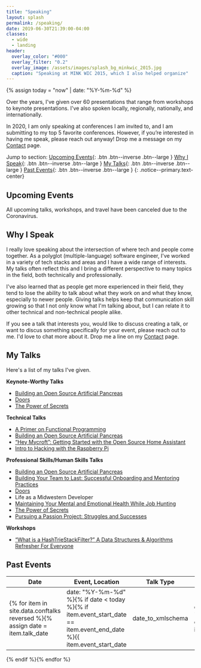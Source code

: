 ```yaml
---
title: "Speaking"
layout: splash
permalink: /speaking/
date: 2019-06-30T21:39:00-04:00
classes: 
  - wide
  - landing
header:
  overlay_color: "#000"
  overlay_filter: "0.2"
  overlay_image: /assets/images/splash_bg_minkwic_2015.jpg
  caption: "Speaking at MINK WIC 2015, which I also helped organize"
---
```


{% assign today = "now" | date: "%Y-%m-%d" %}

Over the years, I've given over 60 presentations that range from workshops to keynote presentations. I've also spoken 
locally, regionally, nationally, and internationally. 

In 2020, I am only speaking at conferences I am invited to, and I am submitting to my top 5 favorite conferences. 
However, if you’re interested in having me speak, please reach out anyway! Drop me a message on my 
[Contact](/contact/) page.

Jump to section: 
[Upcoming Events](#upcoming-events){: .btn .btn--inverse .btn--large }
[Why I Speak](#why-i-speak){: .btn .btn--inverse .btn--large }
[My Talks](#my-talks){: .btn .btn--inverse .btn--large }
[Past Events](#past-events){: .btn .btn--inverse .btn--large }
{: .notice--primary.text-center}

## Upcoming Events

All upcoming talks, workshops, and travel have been canceled due to the Coronavirus. 

## Why I Speak

I really love speaking about the intersection of where tech and people come together. As a polyglot (multiple-language) 
software engineer, I've worked in a variety of tech stacks and areas and I have a wide range of interests. My talks 
often reflect this and I bring a different perspective to many topics in the field, both technically and professionally.

I've also learned that as people get more experienced in their field, they tend to lose the ability to talk about what 
they work on and what they know, especially to newer people. Giving talks helps keep that communication 
skill growing so that I not only know what I'm talking about, but I can relate it to other technical and non-technical 
people alike.

If you see a talk that interests you, would like to discuss creating a talk, or want to discus something specifically 
for your event, please reach out to me. I'd love to chat more about it. Drop me a line on my [Contact](/contact/) page.

## My Talks

Here's a list of my talks I've given.

**Keynote-Worthy Talks**
- [Building an Open Source Artificial Pancreas](/speaking/building-an-open-source-artificial-pancreas/)
- [Doors](/speaking/doors/)
- [The Power of Secrets](/speaking/the-power-of-secrets/)

**Technical Talks**
- [A Primer on Functional Programming](/speaking/a-primer-on-functional-programming/)
- [Building an Open Source Artificial Pancreas](/speaking/building-an-open-source-artificial-pancreas/)
- [“Hey Mycroft”: Getting Started with the Open Source Home Assistant](/speaking/hey-mycroft-getting-started-with-the-open-source-home-assistant/)
- [Intro to Hacking with the Raspberry Pi](/speaking/intro-to-hacking-with-the-raspberry-pi/)
    
**Professional Skills/Human Skills Talks**
- [Building an Open Source Artificial Pancreas](/speaking/building-an-open-source-artificial-pancreas/)
- [Building Your Team to Last: Successful Onboarding and Mentoring Practices](/speaking/building-your-team-to-last/)
- [Doors](/speaking/doors/)
- Life as a Midwestern Developer
- [Maintaining Your Mental and Emotional Health While Job Hunting](/speaking/maintaining-your-mental-and-emotional-health-while-job-hunting/)
- [The Power of Secrets](/speaking/the-power-of-secrets/)
- [Pursuing a Passion Project: Struggles and Successes]()

**Workshops**
- [“What is a HashTrieStackFilter?” A Data Structures & Algorithms Refresher For Everyone](/speaking/wtf-is-a-hashtriestackfiltermap/)


## Past Events

| Date | Event, Location | Talk Type | Talk Title | 
|------|-----------------|-----------|------------|
{% for item in site.data.conftalks reversed %}{% assign date = item.talk_date | date: "%Y-%m-%d" %}{% if date < today %}{% if item.event_start_date == item.event_end_date %}{{ item.event_start_date | date_to_xmlschema | date_to_string: "ordinal", "US" }}{% else %}{{ item.event_start_date | date_to_xmlschema | date_to_string: "ordinal", "US" }} - {{ item.event_end_date | date_to_xmlschema | date_to_string: "ordinal", "US" }}{% endif %} | {% if item.event_url %}<a href="{{ item.event_url}}" target="_blank">{{ item.event_name }}</a>{% else %}{{ item.event_name }}{% endif %}, {{ item.event_location }} | {{ item.talk_type }} | {% if item.talk_url %}<a href="{{ item.talk_url}}">{{ item.talk_title }}</a>{% else %}{{ item.talk_title }}{% endif %}
{% endif %}{% endfor %}
